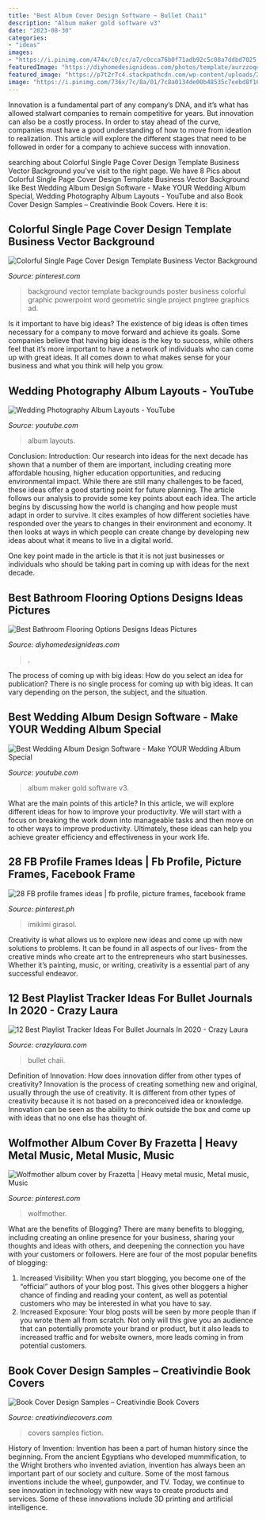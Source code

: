 ```yaml
---
title: "Best Album Cover Design Software ~ Bullet Chaii"
description: "Album maker gold software v3"
date: "2023-08-30"
categories:
- "ideas"
images:
- "https://i.pinimg.com/474x/c0/cc/a7/c0cca76b0f71adb92c5c08a7ddbd7025.jpg"
featuredImage: "https://diyhomedesignideas.com/photos/template/aurzzoqqqukq8jlxzan7.jpeg"
featured_image: "https://p7t2r7c4.stackpathcdn.com/wp-content/uploads/2019/10/simple-playlist-bujo-spread.jpg"
image: "https://i.pinimg.com/736x/7c/8a/01/7c8a0134de00b48535c7eebd8f161e19.jpg"
---
```



Innovation is a fundamental part of any company’s DNA, and it’s what has allowed stalwart companies to remain competitive for years. But innovation can also be a costly process. In order to stay ahead of the curve, companies must have a good understanding of how to move from ideation to realization. This article will explore the different stages that need to be followed in order for a company to achieve success with innovation.

	

		
searching about Colorful Single Page Cover Design Template Business Vector Background you've visit to the right page. We have 8 Pics about Colorful Single Page Cover Design Template Business Vector Background like Best Wedding Album Design Software - Make YOUR Wedding Album Special, Wedding Photography Album Layouts - YouTube and also Book Cover Design Samples – Creativindie Book Covers. Here it is:
		
    
## Colorful Single Page Cover Design Template Business Vector Background

<img loading=lazy src="https://i.pinimg.com/736x/4a/19/55/4a1955552ef3ef57a5d7a071a6dc026f.jpg" onerror="this.onerror=null;this.src='https://tse3.mm.bing.net/th?id=OIP.8up1twnnS13maxUCvhmBHgHaKe&amp;pid=15.1';" alt="Colorful Single Page Cover Design Template Business Vector Background">

_Source: pinterest.com_

>background vector template backgrounds poster business colorful graphic powerpoint word geometric single project pngtree graphics ad. 

	

Is it important to have big ideas?
The existence of big ideas is often times necessary for a company to move forward and achieve its goals. Some companies believe that having big ideas is the key to success, while others feel that it’s more important to have a network of individuals who can come up with great ideas. It all comes down to what makes sense for your business and what you think will help you grow.

    
## Wedding Photography Album Layouts - YouTube

<img loading=lazy src="http://i.ytimg.com/vi/jILDUM3CB6w/maxresdefault.jpg" onerror="this.onerror=null;this.src='https://tse4.mm.bing.net/th?id=OIP.1dKdnamevjLRVXoDE7hCqQHaEK&amp;pid=15.1';" alt="Wedding Photography Album Layouts - YouTube">

_Source: youtube.com_

>album layouts. 

	

Conclusion:
Introduction: Our research into ideas for the next decade has shown that a number of them are important, including creating more affordable housing, higher education opportunities, and reducing environmental impact. While there are still many challenges to be faced, these ideas offer a good starting point for future planning. The article follows our analysis to provide some key points about each idea.
The article begins by discussing how the world is changing and how people must adapt in order to survive. It cites examples of how different societies have responded over the years to changes in their environment and economy. It then looks at ways in which people can create change by developing new ideas about what it means to live in a digital world.

One key point made in the article is that it is not just businesses or individuals who should be taking part in coming up with ideas for the next decade.

    
## Best Bathroom Flooring Options Designs Ideas Pictures

<img loading=lazy src="https://diyhomedesignideas.com/photos/template/aurzzoqqqukq8jlxzan7.jpeg" onerror="this.onerror=null;this.src='https://tse4.mm.bing.net/th?id=OIP.cLPJHT5wClc4cSn8EQ8JnAHaE_&amp;pid=15.1';" alt="Best Bathroom Flooring Options Designs Ideas Pictures">

_Source: diyhomedesignideas.com_

>. 

	

The process of coming up with big ideas: How do you select an idea for publication?
There is no single process for coming up with big ideas. It can vary depending on the person, the subject, and the situation.

    
## Best Wedding Album Design Software - Make YOUR Wedding Album Special

<img loading=lazy src="https://i.ytimg.com/vi/HVrRXuS-vq4/maxresdefault.jpg" onerror="this.onerror=null;this.src='https://tse3.mm.bing.net/th?id=OIP.tW3M_aF-Tf_7JepApNlxmAHaEK&amp;pid=15.1';" alt="Best Wedding Album Design Software - Make YOUR Wedding Album Special">

_Source: youtube.com_

>album maker gold software v3. 

	

What are the main points of this article?
In this article, we will explore different ideas for how to improve your productivity. We will start with a focus on breaking the work down into manageable tasks and then move on to other ways to improve productivity. Ultimately, these ideas can help you achieve greater efficiency and effectiveness in your work life.

    
## 28 FB Profile Frames Ideas | Fb Profile, Picture Frames, Facebook Frame

<img loading=lazy src="https://i.pinimg.com/474x/c0/cc/a7/c0cca76b0f71adb92c5c08a7ddbd7025.jpg" onerror="this.onerror=null;this.src='https://tse4.mm.bing.net/th?id=OIP.DdXENXWD7rJ956OcB4WhpgAAAA&amp;pid=15.1';" alt="28 FB profile frames ideas | fb profile, picture frames, facebook frame">

_Source: pinterest.ph_

>imikimi girasol. 

	

Creativity is what allows us to explore new ideas and come up with new solutions to problems. It can be found in all aspects of our lives- from the creative minds who create art to the entrepreneurs who start businesses. Whether it’s painting, music, or writing, creativity is a essential part of any successful endeavor.

    
## 12 Best Playlist Tracker Ideas For Bullet Journals In 2020 - Crazy Laura

<img loading=lazy src="https://p7t2r7c4.stackpathcdn.com/wp-content/uploads/2019/10/simple-playlist-bujo-spread.jpg" onerror="this.onerror=null;this.src='https://tse1.mm.bing.net/th?id=OIP.GvDlqWkM0BkZ_wOHSVGxrgHaLH&amp;pid=15.1';" alt="12 Best Playlist Tracker Ideas For Bullet Journals In 2020 - Crazy Laura">

_Source: crazylaura.com_

>bullet chaii. 

	

Definition of Innovation: How does innovation differ from other types of creativity?
Innovation is the process of creating something new and original, usually through the use of creativity. It is different from other types of creativity because it is not based on a preconceived idea or knowledge. Innovation can be seen as the ability to think outside the box and come up with ideas that no one else has thought of.

    
## Wolfmother Album Cover By Frazetta | Heavy Metal Music, Metal Music, Music

<img loading=lazy src="https://i.pinimg.com/736x/7c/8a/01/7c8a0134de00b48535c7eebd8f161e19.jpg" onerror="this.onerror=null;this.src='https://tse2.mm.bing.net/th?id=OIP.EfTai9T24ObsgIozS4yL4gHaHW&amp;pid=15.1';" alt="Wolfmother album cover by Frazetta | Heavy metal music, Metal music, Music">

_Source: pinterest.com_

>wolfmother. 

	

What are the benefits of Blogging?
There are many benefits to blogging, including creating an online presence for your business, sharing your thoughts and ideas with others, and deepening the connection you have with your customers or followers. Here are four of the most popular benefits of blogging: 
1. Increased Visibility: When you start blogging, you become one of the “official” authors of your blog post. This gives other bloggers a higher chance of finding and reading your content, as well as potential customers who may be interested in what you have to say. 
2. Increased Exposure: Your blog posts will be seen by more people than if you wrote them all from scratch. Not only will this give you an audience that can potentially promote your brand or product, but it also leads to increased traffic and for website owners, more leads coming in from potential customers. 

    
## Book Cover Design Samples – Creativindie Book Covers

<img loading=lazy src="https://www.creativindiecovers.com/wp-content/gallery/portfolio/sidewindernew1.jpg" onerror="this.onerror=null;this.src='https://tse1.mm.bing.net/th?id=OIP.0K45ElsAU3sm_sAG0_aMcAHaLH&amp;pid=15.1';" alt="Book Cover Design Samples – Creativindie Book Covers">

_Source: creativindiecovers.com_

>covers samples fiction. 

	

History of Invention:
Invention has been a part of human history since the beginning. From the ancient Egyptians who developed mummification, to the Wright brothers who invented aviation, invention has always been an important part of our society and culture. Some of the most famous inventions include the wheel, gunpowder, and TV. Today, we continue to see innovation in technology with new ways to create products and services. Some of these innovations include 3D printing and artificial intelligence.

